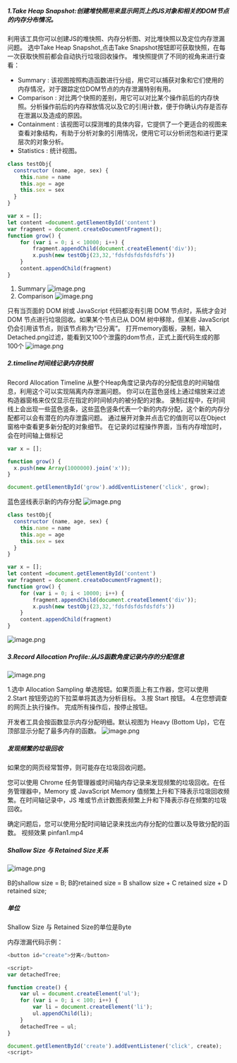 
##### 1.Take Heap Snapshot:创建堆快照用来显示网页上的JS对象和相关的DOM节点的内存分布情况。
利用该工具你可以创建JS的堆快照、内存分析图、对比堆快照以及定位内存泄漏问题。
选中Take Heap Snapshot,点击Take Snapshot按钮即可获取快照，在每一次获取快照前都会自动执行垃圾回收操作。
堆快照提供了不同的视角来进行查看：
+  Summary : 该视图按照构造函数进行分组，用它可以捕获对象和它们使用的内存情况，对于跟踪定位DOM节点的内存泄漏特别有用。
+ Comparison : 对比两个快照的差别，用它可以对比某个操作前后的内存快照。分析操作前后的内存释放情况以及它的引用计数，便于你确认内存是否存在泄漏以及造成的原因。
+ Containment : 该视图可以探测堆的具体内容，它提供了一个更适合的视图来查看对象结构，有助于分析对象的引用情况，使用它可以分析闭包和进行更深层次的对象分析。
+ Statistics : 统计视图。
```javascript
class testObj{
  constructor (name, age, sex) {
    this.name = name
    this.age = age
    this.sex = sex
  }
}

var x = [];
let content =document.getElementById('content')
var fragment = document.createDocumentFragment();
function grow() {
    for (var i = 0; i < 10000; i++) {
        fragment.appendChild(document.createElement('div'));
        x.push(new testObj(23,32,'fdsfdsfdsfdsfdfs'))
    }
    content.appendChild(fragment)
}
```
1) Summary
![image.png](./images/summary.png)
2) Comparison
![image.png](./images/comparision.png)


只有当页面的 DOM 树或 JavaScript 代码都没有引用 DOM 节点时，系统才会对 DOM 节点进行垃圾回收。如果某个节点已从 DOM 树中移除，但某些 JavaScript 仍会引用该节点，则该节点称为“已分离”。
打开memory面板，录制，输入Detached.png过滤，能看到又100个泄露的dom节点，正式上面代码生成的那100个
![image.png](./images/Detached.png)

##### 2.timeline时间线记录内存快照
Record Allocation Timeline 从整个Heap角度记录内存的分配信息的时间轴信息，利用这个可以实现隔离内存泄漏问题。
你可以在蓝色竖线上通过缩放来过滤构造器窗格来仅仅显示在指定的时间帧内的被分配的对象。
录制过程中，在时间线上会出现一些蓝色竖条，这些蓝色竖条代表一个新的内存分配，这个新的内存分配都可以会有潜在的内存泄露问题。
通过展开对象并点击它的值则可以在Object窗格中查看更多新分配的对象细节。
在记录的过程操作界面，当有内存增加时，会在时间轴上做标记
```javascript
var x = [];

function grow() {
  x.push(new Array(1000000).join('x'));
}

document.getElementById('grow').addEventListener('click', grow);
```
蓝色竖线表示新的内存分配
![image.png](./images/timeline1.png)

```javascript
class testObj{
  constructor (name, age, sex) {
    this.name = name
    this.age = age
    this.sex = sex
  }
}

var x = [];
let content =document.getElementById('content')
var fragment = document.createDocumentFragment();
function grow() {
    for (var i = 0; i < 10000; i++) {
        fragment.appendChild(document.createElement('div'));
        x.push(new testObj(23,32,'fdsfdsfdsfdsfdfs'))
    }
    content.appendChild(fragment)
}
```

![image.png](./images/timeline3.png)

##### 3.Record Allocation Profile:从JS函数角度记录内存的分配信息
![image.png](./images/profile.png)

1.选中 Allocation Sampling 单选按钮。如果页面上有工作器，您可以使用 2.Start 按钮旁边的下拉菜单将其选为分析目标。
3.按 Start 按钮。
4.在您想调查的网页上执行操作。
完成所有操作后，按停止按钮。

开发者工具会按函数显示内存分配明细。默认视图为 Heavy (Bottom Up)，它在顶部显示分配了最多内存的函数。
![image.png](./images/profile2.png)

##### 发现频繁的垃圾回收
如果您的网页经常暂停，则可能存在垃圾回收问题。

您可以使用 Chrome 任务管理器或时间轴内存记录来发现频繁的垃圾回收。在任务管理器中，Memory 或 JavaScript Memory 值频繁上升和下降表示垃圾回收频繁。在时间轴记录中，JS 堆或节点计数图表频繁上升和下降表示存在频繁的垃圾回收。

确定问题后，您可以使用分配时间轴记录来找出内存分配的位置以及导致分配的函数。
视频效果 pinfan1.mp4

##### Shallow Size 与 Retained Size关系
![image.png](./images/memory.webp)

B的shallow size = B;
B的retained size = B shallow size + C retained size + D retained size;
##### 单位
Shallow Size 与 Retained Size的单位是Byte

内存泄漏代码示例：
```javascript
<button id="create">分离</button>

<script>
var detachedTree;

function create() {
    var ul = document.createElement('ul');
    for (var i = 0; i < 100; i++) {
        var li = document.createElement('li');
        ul.appendChild(li);
    }
    detachedTree = ul;
}

document.getElementById('create').addEventListener('click', create);
<script>
```

